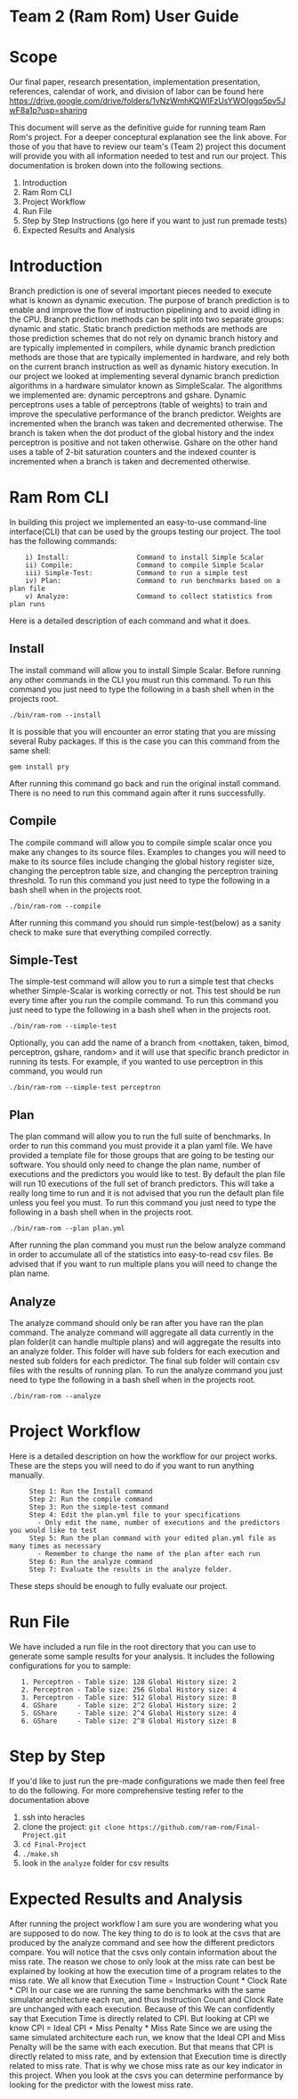 # Team 2 (Ram Rom) User Guide

# Scope

Our final paper, research presentation, implementation presentation, references, calendar of work, and division of labor can be found here https://drive.google.com/drive/folders/1vNzWmhKQWIFzUsYWOIggq5pv5JwF8a1p?usp=sharing

This document will serve as the definitive guide for running team Ram Rom's project. For a deeper conceptural explanation see the link above. For those of you that have to review our team's (Team 2) project this document will provide you with all information needed to test and run our project. This documentation is broken down into the following sections.

1. Introduction
2. Ram Rom CLI
3. Project Workflow
4. Run File
5. Step by Step Instructions (go here if you want to just run premade tests)
6. Expected Results and Analysis


# Introduction

Branch prediction is one of several important pieces needed to execute what
is known as dynamic execution. The purpose of branch prediction is to enable
and improve the flow of instruction pipelining and to avoid idling in the CPU.
Branch prediction methods can be split into two separate groups: dynamic and
static. Static branch prediction methods are methods are those prediction
schemes that do not rely on dynamic branch history and are typically implemented
in compilers, while dynamic branch prediction methods are those that are typically
implemented in hardware, and rely both on the current branch instruction as well
as dynamic history execution. In our project we looked at implementing several
dynamic branch prediction algorithms in a hardware simulator known as SimpleScalar.
The algorithms we implemented are: dynamic perceptrons and gshare. Dynamic
perceptrons uses a table of perceptrons (table of weights) to train and
improve the speculative performance of the branch predictor. Weights are incremented
when the branch was taken and decremented otherwise. The branch is taken when the
dot product of the global history and the index perceptron is positive and not taken
otherwise. Gshare on the other hand uses a table of 2-bit saturation counters and
the indexed counter is incremented when a branch is taken and decremented otherwise.


# Ram Rom CLI

In building this project we implemented an easy-to-use command-line interface(CLI) that
can be used by the groups testing our project. The tool has the following commands:
```
    i) Install:                 Command to install Simple Scalar
    ii) Compile:                Command to compile Simple Scalar
    iii) Simple-Test:           Command to run a simple test
    iv) Plan:                   Command to run benchmarks based on a plan file
    v) Analyze:                 Command to collect statistics from plan runs
```
Here is a detailed description of each command and what it does.

## Install

The install command will allow you to install Simple Scalar. Before running any other commands in the CLI you must run this command. To run this command you just need to type the following in a bash shell when in the projects root.

```./bin/ram-rom --install```
    
It is possible that you will encounter an error stating that you are missing several Ruby packages. If this is the case you can this command from the same shell:

```gem install pry```

After running this command go back and run the original install command. There is no need to run this command again after it runs successfully.

## Compile

The compile command will allow you to compile simple scalar once you make any changes to its source files. Examples to changes you will need to make to its source files include changing the global history register size, changing the perceptron table size, and changing the perceptron training threshold. To run this command you just need to type the following
in a bash shell when in the projects root.

```./bin/ram-rom --compile```

After running this command you should run simple-test(below) as a sanity check to make sure
that everything compiled correctly.

## Simple-Test

The simple-test command will allow you to run a simple test that checks whether Simple-Scalar
is working correctly or not. This test should be run every time after you run the compile command.
To run this command you just need to type the following in a bash shell when in the projects root.

```./bin/ram-rom --simple-test```

Optionally, you can add the name of a branch from <nottaken, taken, bimod, perceptron, gshare, random>
and it will use that specific branch predictor in running its tests. For example, if you wanted to use
perceptron in this command, you would run

```./bin/ram-rom --simple-test perceptron```

## Plan

The plan command will allow you to run the full suite of benchmarks. In order to run this command you
must provide it a plan yaml file. We have provided a template file for those groups that are going to
be testing our software. You should only need to change the plan name, number of executions and the predictors
you would like to test. By default the plan file will run 10 executions of the full set of branch predictors.
This will take a really long time to run and it is not advised that you run the default plan file unless
you feel you must. To run this command you just need to type the following in a bash shell when in the projects
root.

```./bin/ram-rom --plan plan.yml```

After running the plan command you must run the below analyze command in order to accumulate all of the statistics
into easy-to-read csv files. Be advised that if you want to run multiple plans you will need to change the plan
name.

## Analyze

The analyze command should only be ran after you have ran the plan command. The analyze command will aggregate all
data currently in the plan folder(it can handle multiple plans) and will aggregate the results into an analyze folder.
This folder will have sub folders for each execution and nested sub folders for each predictor. The final sub folder
will contain csv files with the results of running plan. To run the analyze command you just need to type the following
in a bash shell when in the projects root.

```./bin/ram-rom --analyze```

# Project Workflow

Here is a detailed description on how the workflow for our project works. These are the steps you will need to do if you want to run anything manually.
```
     Step 1: Run the Install command
     Step 2: Run the compile command
     Step 3: Run the simple-test command
     Step 4: Edit the plan.yml file to your specifications
       - Only edit the name, number of executions and the predictors you would like to test
     Step 5: Run the plan command with your edited plan.yml file as many times as necessary
       - Remember to change the name of the plan after each run
     Step 6: Run the analyze command
     Step 7: Evaluate the results in the analyze folder. 
```
These steps should be enough to fully evaluate our project. 

# Run File

We have included a run file in the root directory that you can use to generate some sample results
for your analysis. It includes the following configurations for you to sample:
```
   1. Perceptron - Table size: 128 Global History size: 2
   2. Perceptron - Table size: 256 Global History size: 4
   3. Perceptron - Table size: 512 Global History size: 8
   4. GShare     - Table size: 2^2 Global History size: 2
   5. GShare     - Table size: 2^4 Global History size: 4
   6. GShare     - Table size: 2^8 Global History size: 8
```

# Step by Step
If you'd like to just run the pre-made configurations we made then feel free to do the following. For more comprehensive testing refer to the documentation above

1. ssh into heracles
2. clone the project: `git clone https://github.com/ram-rom/Final-Project.git`
3. `cd Final-Project`
4. `./make.sh`
5. look in the `analyze` folder for csv results

# Expected Results and Analysis

After running the project workflow I am sure you are wondering what you are supposed to do now.
The key thing to do is to look at the csvs that are produced by the analyze command and see
how the different predictors compare. You will notice that the csvs only contain information
about the miss rate. The reason we chose to only look at the miss rate can best be explained by
looking at how the execution time of a program relates to the miss rate. We all know that
        Execution Time = Instruction Count * Clock Rate * CPI
In our case we are running the same benchmarks with the same simulator architecture each run,
and thus Instruction Count and Clock Rate are unchanged with each execution. Because of this
We can confidently say that Execution Time is directly related to CPI. But looking at CPI we know
       CPI = Ideal CPI + Miss Penalty * Miss Rate
Since we are using the same simulated architecture each run, we know that the Ideal CPI and
Miss Penalty will be the same with each execution. But that means that CPI is directly
related to miss rate, and by extension that Execution time is directly related to miss rate. That
is why we chose miss rate as our key indicator in this project. When you look at the csvs you
can determine performance by looking for the predictor with the lowest miss rate.
